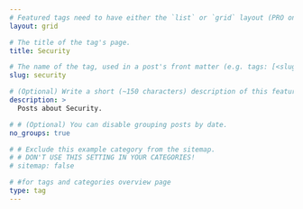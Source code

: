 ```yaml
---
# Featured tags need to have either the `list` or `grid` layout (PRO only).
layout: grid

# The title of the tag's page.
title: Security

# The name of the tag, used in a post's front matter (e.g. tags: [<slug>]).
slug: security

# (Optional) Write a short (~150 characters) description of this featured tag.
description: >
  Posts about Security.

# # (Optional) You can disable grouping posts by date.
no_groups: true

# # Exclude this example category from the sitemap.
# # DON'T USE THIS SETTING IN YOUR CATEGORIES!
# sitemap: false

# #for tags and categories overview page
type: tag
---
```


<!--

<div id="markdown-toc" style="background: url('https://user-images.githubusercontent.com/11718525/197611877-583a0bb2-a8fb-4275-8827-39f2f06ade6c.png') no-repeat top center fixed;background-size: contain;min-height:30rem;"></div>

-->
